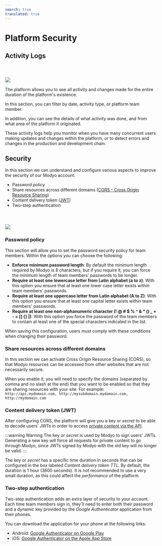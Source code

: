 ```yaml
---
search: true
translated: true
---
```


# Platform Security

## Activity Logs

<img src="/assets/img/platform/activity-logs.jpg" style="margin-top: 40px; border: 1px solid #EEE;" />

The platform allows you to see all activity and changes made for the entire duration of the platform's existence.

In this section, you can filter by date, activity type, or platform team member.

In addition, you can see the details of what activity was done, and from what area of the platform it originated.

These activity logs help you monitor when you have many concurrent users making updates and changes within the platform, or to detect errors and changes in the production and development chain.

## Security

In this section we can understand and configure various aspects to improve the security of our Modyo account:

* Password policy
* Share resources across different domains ([CORS - Cross Origin Resource Sharing](https://www.w3.org/TR/cors/))
* Content delivery token ([JWT](https://tools.ietf.org/html/rfc7519))
* Two-step authentication

<img src="/assets/img/platform/cors.png" style="margin-top: 40px; border: 1px solid #EEE;" />

### Password policy

This section will allow you to set the password security policy for team members. Within the options you can choose the following:

* **Enforce minimum password length**: By default the minimum length required by Modyo is 8 characters, but if you require it, you can force the minimum length of team members' passwords to be longer.
* **Require at least one lowercase letter from Latin alphabet (a to z)**: With this option you ensure that at least one lower case letter exists within team members' passwords.
* **Require at least one uppercase letter from Latin alphabet (A to Z)**: With this option you ensure that at least one capital letter exists within team members' passwords.
* **Require at least one non-alphanumeric character (! @ # $ % ^ & * () _ + - = [] {} |)**: With this option you force the password of the team members to contain at least one of the special characters indicated in the list.

When saving this configuration, users must comply with these conditions when changing their password.

### Share resources across different domains

In this section we can activate Cross Origin Resource Sharing (CORS), so that Modyo resources can be accessed from other websites that are not necessarily secure.

When you enable it, you will need to specify the domains (separated by comma and no slash at the end) that you want to be enabled so that they are sharing resources with your site. For example:
`http://api.mydomain.com, http://mysubdomain.mydomain.com, http://mydomain.com`

### Content delivery token (JWT)

After configuring CORS, the platform will give you a key or _secret_ to be able to decode users' JWTs in order to access [private content via the API](/en/platform/content/public-api-reference.html#private-content).

:::warning Warning
The key or _secret_ is used by Modyo to sign users' JWTs. Generating a new key will force all requests for private content to go through Modyo, since JWTs signed by Modyo with the old key will no longer be valid.
:::

The key or _secret_ has a specific time duration in seconds that can be configured in the box labeled _Content delivery token TTL_. By default, the duration is 1 hour (3600 seconds). It is not recommended to use a very small duration, as this could affect the _performance_ of the platform.

### Two-step authentication

Two-step authentication adds an extra layer of security to your account. Each time team members sign in, they'll need to enter both their password and a dynamic key provided by the _Google Authenticator_ application from their phones.

You can download the application for your phone at the following links:

* Android: [Google Authenticator on Google Play](https://play.google.com/store/apps/details?id=com.google.android.apps.authenticator2)
* iOS: [Google Authenticator on the Apple App Store](https://apps.apple.com/us/app/google-authenticator/id388497605)